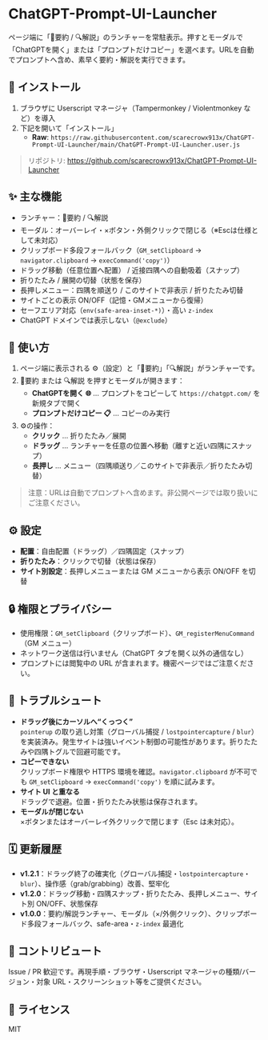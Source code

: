# ChatGPT-Prompt-UI-Launcher

ページ端に「📘要約 / 🔍️解説」のランチャーを常駐表示。押すとモーダルで「ChatGPTを開く」または「プロンプトだけコピー」を選べます。URLを自動でプロンプトへ含め、素早く要約・解説を実行できます。


## 🚀 インストール

1. ブラウザに Userscript マネージャ（Tampermonkey / Violentmonkey など）を導入  
2. 下記を開いて「インストール」  
   - **Raw**: `https://raw.githubusercontent.com/scarecrowx913x/ChatGPT-Prompt-UI-Launcher/main/ChatGPT-Prompt-UI-Launcher.user.js`

> リポジトリ: https://github.com/scarecrowx913x/ChatGPT-Prompt-UI-Launcher

## ✨ 主な機能

- ランチャー：📘要約 / 🔍️解説  
- モーダル：オーバーレイ・×ボタン・外側クリックで閉じる（※Escは仕様として未対応）  
- クリップボード多段フォールバック（`GM_setClipboard` → `navigator.clipboard` → `execCommand('copy')`）  
- ドラッグ移動（任意位置へ配置） / 近接四隅への自動吸着（スナップ）  
- 折りたたみ / 展開の切替（状態を保存）  
- 長押しメニュー：四隅を順送り / このサイトで非表示 / 折りたたみ切替  
- サイトごとの表示 ON/OFF（記憶・GMメニューから復帰）  
- セーフエリア対応（`env(safe-area-inset-*)`）・高い `z-index`  
- ChatGPT ドメインでは表示しない（`@exclude`）

## 🧰 使い方

1. ページ端に表示される ⚙️（設定）と「📘要約」「🔍️解説」がランチャーです。  
2. 📘要約 または 🔍️解説 を押すとモーダルが開きます：  
   - **ChatGPTを開く 🌐** … プロンプトをコピーして `https://chatgpt.com/` を新規タブで開く  
   - **プロンプトだけコピー 📋** … コピーのみ実行  
3. ⚙️の操作：  
   - **クリック** … 折りたたみ／展開  
   - **ドラッグ** … ランチャーを任意の位置へ移動（離すと近い四隅にスナップ）  
   - **長押し** … メニュー（四隅順送り／このサイトで非表示／折りたたみ切替）

> 注意：URLは自動でプロンプトへ含めます。非公開ページでは取り扱いにご注意ください。

## ⚙️ 設定

- **配置**：自由配置（ドラッグ）／四隅固定（スナップ）  
- **折りたたみ**：クリックで切替（状態は保存）  
- **サイト別設定**：長押しメニューまたは GM メニューから表示 ON/OFF を切替

## 🔒 権限とプライバシー

- 使用権限：`GM_setClipboard`（クリップボード）、`GM_registerMenuCommand`（GM メニュー）  
- ネットワーク送信は行いません（ChatGPT タブを開く以外の通信なし）  
- プロンプトには閲覧中の URL が含まれます。機密ページではご注意ください。

## 🐛 トラブルシュート

- **ドラッグ後にカーソルへ“くっつく”**  
  `pointerup` の取り逃し対策（グローバル捕捉 / `lostpointercapture` / `blur`）を実装済み。発生サイトは強いイベント制御の可能性があります。折りたたみや四隅トグルで回避可能です。  
- **コピーできない**  
  クリップボード権限や HTTPS 環境を確認。`navigator.clipboard` が不可でも `GM_setClipboard` → `execCommand('copy')` を順に試みます。  
- **サイト UI と重なる**  
  ドラッグで退避。位置・折りたたみ状態は保存されます。  
- **モーダルが閉じない**  
  ×ボタンまたはオーバーレイ外クリックで閉じます（Esc は未対応）。

## 🗓️ 更新履歴

- **v1.2.1**：ドラッグ終了の確実化（グローバル捕捉・`lostpointercapture`・`blur`）、操作感（grab/grabbing）改善、堅牢化  
- **v1.2.0**：ドラッグ移動・四隅スナップ・折りたたみ、長押しメニュー、サイト別 ON/OFF、状態保存  
- **v1.0.0**：要約/解説ランチャー、モーダル（×/外側クリック）、クリップボード多段フォールバック、safe-area・`z-index` 最適化

## 🤝 コントリビュート

Issue / PR 歓迎です。再現手順・ブラウザ・Userscript マネージャの種類/バージョン・対象 URL・スクリーンショット等をご提供ください。

## 📜 ライセンス

MIT
